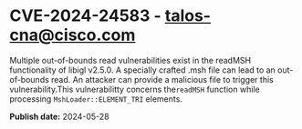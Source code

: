 # CVE-2024-24583 - talos-cna@cisco.com

Multiple out-of-bounds read vulnerabilities exist in the readMSH functionality of libigl v2.5.0. A specially crafted .msh file can lead to an out-of-bounds read. An attacker can provide a malicious file to trigger this vulnerability.This vulnerabilitty concerns the`readMSH` function while processing `MshLoader::ELEMENT_TRI` elements.

**Publish date:** 2024-05-28
